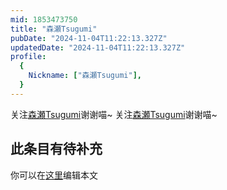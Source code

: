 ```yaml
---
mid: 1853473750
title: "森瀬Tsugumi"
pubDate: "2024-11-04T11:22:13.327Z"
updatedDate: "2024-11-04T11:22:13.327Z"
profile:
  {
    Nickname: ["森瀬Tsugumi"],
  }
---
```


关注[森瀬Tsugumi](https://space.bilibili.com/1853473750)谢谢喵~ 关注[森瀬Tsugumi](https://space.bilibili.com/1853473750)谢谢喵~

## 此条目有待补充
你可以在[这里](https://github.com/Yuhanawa/VTuber.ICU/edit/master/src/content/v/森瀬Tsugumi/index.md)编辑本文
